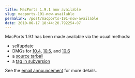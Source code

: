 ```yaml
---
title: MacPorts 1.9.1 now available
slug: macports-191-now-available
permalink: /post/macports-191-now-available
date: 2010-06-17 18:44:20.792254-07
---
```


MacPorts 1.9.1 has been made available via the usual methods:

* selfupdate
* DMGs for [10.4](https://distfiles.macports.org/MacPorts/MacPorts-1.9.1-10.4-Tiger.dmg "10.4 DMG"), [10.5](https://distfiles.macports.org/MacPorts/MacPorts-1.9.1-10.5-Leopard.dmg "10.5 DMG"), and [10.6](https://distfiles.macports.org/MacPorts/MacPorts-1.9.1-10.6-SnowLeopard.dmg "10.6 DMG")
* a [source tarball](https://www.macports.org/install.php#source)
* a [tag in subversion](https://svn.macports.org/repository/macports/tags/release_1_9_1)

See the [email announcement](https://lists.macosforge.org/pipermail/macports-announce/2010-June/000009.html) for more details.
